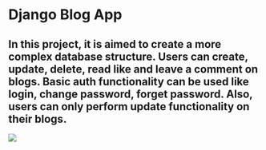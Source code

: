 # Django Blog App
##  In this project, it is aimed to create a more complex database structure. Users can create, update, delete, read like and leave a comment on blogs. Basic auth functionality can be used like login, change password, forget password. Also, users can only perform update functionality on their blogs.
![](django-blog-app2.gif)
